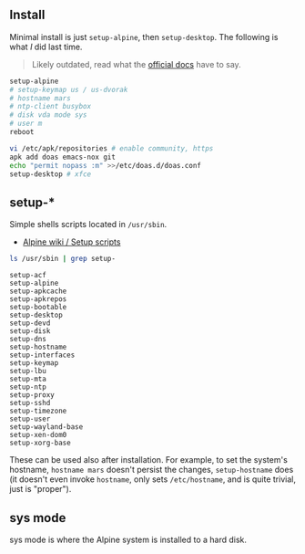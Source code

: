## Install

Minimal install is just `setup-alpine`, then `setup-desktop`. The following is
what _I_ did last time.

> Likely outdated, read what the [official docs](https://alpinelinux.org/) have
  to say.

```sh
setup-alpine
# setup-keymap us / us-dvorak
# hostname mars
# ntp-client busybox
# disk vda mode sys
# user m
reboot

vi /etc/apk/repositories # enable community, https
apk add doas emacs-nox git
echo "permit nopass :m" >>/etc/doas.d/doas.conf
setup-desktop # xfce
```

## setup-*

Simple shells scripts located in `/usr/sbin`.

* [Alpine wiki / Setup scripts](https://wiki.alpinelinux.org/wiki/Alpine_setup_scripts)

```sh
ls /usr/sbin | grep setup-
```
```
setup-acf
setup-alpine
setup-apkcache
setup-apkrepos
setup-bootable
setup-desktop
setup-devd
setup-disk
setup-dns
setup-hostname
setup-interfaces
setup-keymap
setup-lbu
setup-mta
setup-ntp
setup-proxy
setup-sshd
setup-timezone
setup-user
setup-wayland-base
setup-xen-dom0
setup-xorg-base
```

These can be used also after installation. For example, to set the system's
hostname, `hostname mars` doesn't persist the changes, `setup-hostname` does (it
doesn't even invoke `hostname`, only sets `/etc/hostname`, and is quite trivial,
just is "proper").

## sys mode

sys mode is where the Alpine system is installed to a hard disk.
